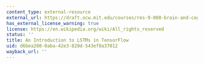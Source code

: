 ```yaml
---
content_type: external-resource
external_url: https://draft.ocw.mit.edu/courses/res-9-008-brain-and-cognitive-sciences-computational-tutorials/pages/9-an-introduction-to-lstms-in-tensorflow/
has_external_license_warning: true
license: https://en.wikipedia.org/wiki/All_rights_reserved
status: ''
title: An Introduction to LSTMs in TensorFlow
uid: d6bea200-0aba-42e3-820d-543ef8a37012
wayback_url: ''
---
```


